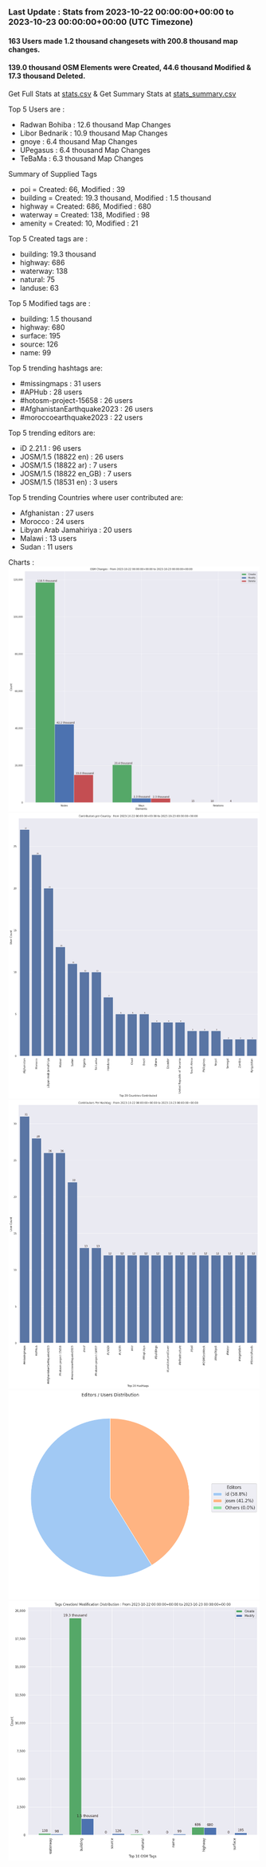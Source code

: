 ### Last Update : Stats from 2023-10-22 00:00:00+00:00 to 2023-10-23 00:00:00+00:00 (UTC Timezone)

#### 163 Users made 1.2 thousand changesets with 200.8 thousand map changes.
#### 139.0 thousand OSM Elements were Created, 44.6 thousand Modified & 17.3 thousand Deleted.
Get Full Stats at [stats.csv](/stats/hotosm/Daily/stats.csv)
 & Get Summary Stats at [stats_summary.csv](/stats/hotosm/Daily/stats_summary.csv)

Top 5 Users are : 
- Radwan Bohiba : 12.6 thousand Map Changes
- Libor Bednarik : 10.9 thousand Map Changes
- gnoye : 6.4 thousand Map Changes
- UPegasus : 6.4 thousand Map Changes
- TeBaMa : 6.3 thousand Map Changes

Summary of Supplied Tags
- poi = Created: 66, Modified : 39
- building = Created: 19.3 thousand, Modified : 1.5 thousand
- highway = Created: 686, Modified : 680
- waterway = Created: 138, Modified : 98
- amenity = Created: 10, Modified : 21


Top 5 Created tags are :
- building: 19.3 thousand
- highway: 686
- waterway: 138
- natural: 75
- landuse: 63


Top 5 Modified tags are :
- building: 1.5 thousand
- highway: 680
- surface: 195
- source: 126
- name: 99


Top 5 trending hashtags are:
- #missingmaps : 31 users
- #APHub : 28 users
- #hotosm-project-15658 : 26 users
- #AfghanistanEarthquake2023 : 26 users
- #moroccoearthquake2023 : 22 users


Top 5 trending editors are:
- iD 2.21.1 : 96 users
- JOSM/1.5 (18822 en) : 26 users
- JOSM/1.5 (18822 ar) : 7 users
- JOSM/1.5 (18822 en_GB) : 7 users
- JOSM/1.5 (18531 en) : 3 users


Top 5 trending Countries where user contributed are:
- Afghanistan : 27 users
- Morocco : 24 users
- Libyan Arab Jamahiriya : 20 users
- Malawi : 13 users
- Sudan : 11 users


 Charts : 
![Alt text](./stats_osm_changes.png) 
![Alt text](./stats_users_per_country.png) 
![Alt text](./stats_users_per_hashtag.png) 
![Alt text](./stats_editors_pie_chart.png) 
![Alt text](./stats_tags.png) 
